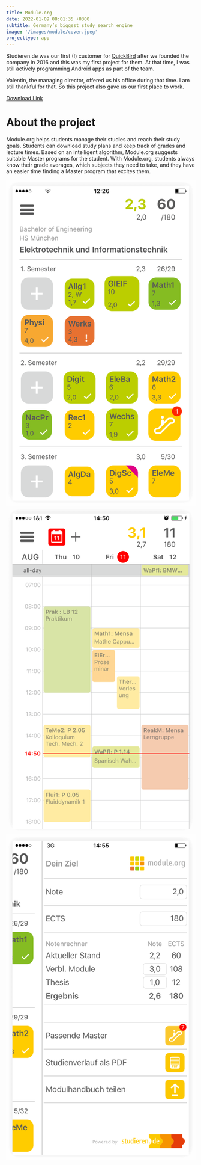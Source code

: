 ```yaml
---
title: Module.org
date: 2022-01-09 08:01:35 +0300
subtitle: Germany’s biggest study search engine
image: '/images/module/cover.jpeg'
projecttype: app
---
```

Studieren.de was our first (!) customer for <a href="/QuickBird">QuickBird</a> after we founded the company in 2016 and this was my first project for them. At that time, I was still actively programming Android apps as part of the team.

Valentin, the managing director, offered us his office during that time. I am still thankful for that. So this project also gave us our first place to work. 

[Download Link](https://module.org/)

# About the project

Module.org helps students manage their studies and reach their study goals. Students can download study plans and keep track of grades and lecture times. Based on an intelligent algorithm, Module.org suggests suitable Master programs for the student. With Module.org, students always know their grade averages, which subjects they need to take, and they have an easier time finding a Master program that excites them.

<div class="gallery-box">
  <div class="gallery">
    <img src="/images/module/screen1.png" loading="lazy">
    <img src="/images/module/screen2.png" loading="lazy">
    <img src="/images/module/screen3.png" loading="lazy">
  </div>
</div>
